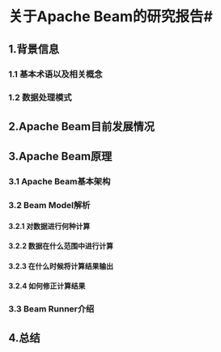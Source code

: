  # 关于Apache Beam的研究报告#
	 
## 1.背景信息 #

		
### 1.1 基本术语以及相关概念 #
		
### 1.2 数据处理模式 #


## 2.Apache Beam目前发展情况 #


## 3.Apache Beam原理 #


### 3.1 Apache Beam基本架构 #


### 3.2 Beam Model解析 #


#### 3.2.1 对数据进行何种计算 #


#### 3.2.2 数据在什么范围中进行计算 #


#### 3.2.3 在什么时候将计算结果输出 #


#### 3.2.4 如何修正计算结果 #


### 3.3 Beam Runner介绍 #


## 4.总结 #
